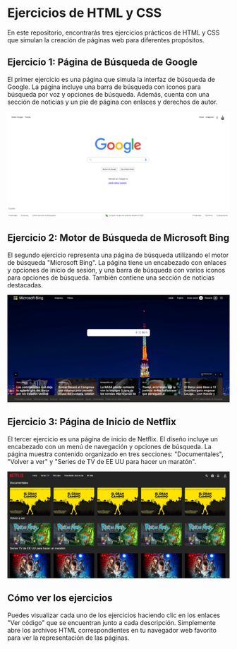 # Ejercicios de HTML y CSS

En este repositorio, encontrarás tres ejercicios prácticos de HTML y CSS que simulan la creación de páginas web para diferentes propósitos.

## Ejercicio 1: Página de Búsqueda de Google

El primer ejercicio es una página que simula la interfaz de búsqueda de Google. La página incluye una barra de búsqueda con iconos para búsqueda por voz y opciones de búsqueda. Además, cuenta con una sección de noticias y un pie de página con enlaces y derechos de autor.

![Google Search Page](./imagenes/1.png)


## Ejercicio 2: Motor de Búsqueda de Microsoft Bing

El segundo ejercicio representa una página de búsqueda utilizando el motor de búsqueda "Microsoft Bing". La página tiene un encabezado con enlaces y opciones de inicio de sesión, y una barra de búsqueda con varios iconos para opciones de búsqueda. También contiene una sección de noticias destacadas.

![Microsoft Bing Search Page](./imagenes/2.png)


## Ejercicio 3: Página de Inicio de Netflix

El tercer ejercicio es una página de inicio de Netflix. El diseño incluye un encabezado con un menú de navegación y opciones de búsqueda. La página muestra contenido organizado en tres secciones: "Documentales", "Volver a ver" y "Series de TV de EE UU para hacer un maratón".

![Netflix Homepage](./imagenes/3.png)


## Cómo ver los ejercicios

Puedes visualizar cada uno de los ejercicios haciendo clic en los enlaces "Ver código" que se encuentran junto a cada descripción. Simplemente abre los archivos HTML correspondientes en tu navegador web favorito para ver la representación de las páginas.
